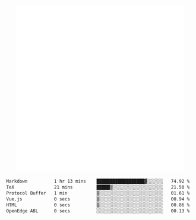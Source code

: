 <div align="center">
    <a href="https://konst.fish">
        <img src="https://raw.githubusercontent.com/konstfish/konstfish/master/fish.svg" alt="Logo" width="450"/>
    </a>
</div>

<!--START_SECTION:waka-->

```text
Markdown          1 hr 13 mins    ██████████████████▓░░░░░░   74.92 %
TeX               21 mins         █████▒░░░░░░░░░░░░░░░░░░░   21.50 %
Protocol Buffer   1 min           ▒░░░░░░░░░░░░░░░░░░░░░░░░   01.61 %
Vue.js            0 secs          ▒░░░░░░░░░░░░░░░░░░░░░░░░   00.94 %
HTML              0 secs          ▒░░░░░░░░░░░░░░░░░░░░░░░░   00.86 %
OpenEdge ABL      0 secs          ░░░░░░░░░░░░░░░░░░░░░░░░░   00.13 %
```

<!--END_SECTION:waka-->
